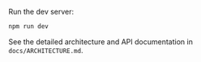 

Run the dev server:

```bash
npm run dev
```

See the detailed architecture and API documentation in `docs/ARCHITECTURE.md`.
